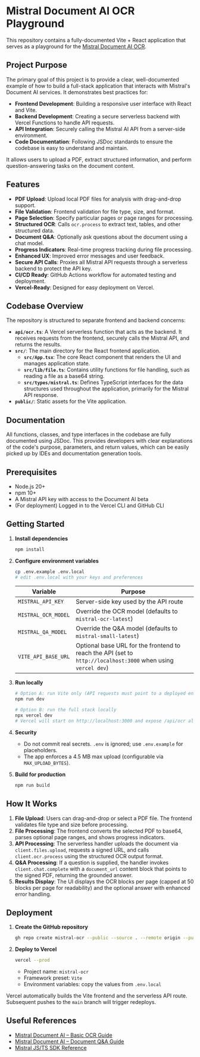 # Mistral Document AI OCR Playground

This repository contains a fully-documented Vite + React application that serves as a playground for the [Mistral Document AI OCR](https://docs.mistral.ai/guides/document_ai/basic_ocr/).

## Project Purpose

The primary goal of this project is to provide a clear, well-documented example of how to build a full-stack application that interacts with Mistral's Document AI services. It demonstrates best practices for:

- **Frontend Development**: Building a responsive user interface with React and Vite.
- **Backend Development**: Creating a secure serverless backend with Vercel Functions to handle API requests.
- **API Integration**: Securely calling the Mistral AI API from a server-side environment.
- **Code Documentation**: Following JSDoc standards to ensure the codebase is easy to understand and maintain.

It allows users to upload a PDF, extract structured information, and perform question-answering tasks on the document content.

## Features

- **PDF Upload**: Upload local PDF files for analysis with drag-and-drop support.
- **File Validation**: Frontend validation for file type, size, and format.
- **Page Selection**: Specify particular pages or page ranges for processing.
- **Structured OCR**: Calls `ocr.process` to extract text, tables, and other structured data.
- **Document Q&A**: Optionally ask questions about the document using a chat model.
- **Progress Indicators**: Real-time progress tracking during file processing.
- **Enhanced UX**: Improved error messages and user feedback.
- **Secure API Calls**: Proxies all Mistral API requests through a serverless backend to protect the API key.
- **CI/CD Ready**: GitHub Actions workflow for automated testing and deployment.
- **Vercel-Ready**: Designed for easy deployment on Vercel.

## Codebase Overview

The repository is structured to separate frontend and backend concerns:

- **`api/ocr.ts`**: A Vercel serverless function that acts as the backend. It receives requests from the frontend, securely calls the Mistral API, and returns the results.
- **`src/`**: The main directory for the React frontend application.
  - **`src/App.tsx`**: The core React component that renders the UI and manages application state.
  - **`src/lib/file.ts`**: Contains utility functions for file handling, such as reading a file as a base64 string.
  - **`src/types/mistral.ts`**: Defines TypeScript interfaces for the data structures used throughout the application, primarily for the Mistral API response.
- **`public/`**: Static assets for the Vite application.

## Documentation

All functions, classes, and type interfaces in the codebase are fully documented using JSDoc. This provides developers with clear explanations of the code's purpose, parameters, and return values, which can be easily picked up by IDEs and documentation generation tools.

## Prerequisites
- Node.js 20+
- npm 10+
- A Mistral API key with access to the Document AI beta
- (For deployment) Logged in to the Vercel CLI and GitHub CLI

## Getting Started

1. **Install dependencies**
   ```bash
   npm install
   ```

2. **Configure environment variables**
   ```bash
   cp .env.example .env.local
   # edit .env.local with your keys and preferences
   ```

   | Variable | Purpose |
   | --- | --- |
   | `MISTRAL_API_KEY` | Server-side key used by the API route |
   | `MISTRAL_OCR_MODEL` | Override the OCR model (defaults to `mistral-ocr-latest`) |
   | `MISTRAL_QA_MODEL` | Override the Q&A model (defaults to `mistral-small-latest`) |
   | `VITE_API_BASE_URL` | Optional base URL for the frontend to reach the API (set to `http://localhost:3000` when using `vercel dev`) |

3. **Run locally**
   ```bash
   # Option A: run Vite only (API requests must point to a deployed endpoint)
   npm run dev

   # Option B: run the full stack locally
   npx vercel dev
   # Vercel will start on http://localhost:3000 and expose /api/ocr alongside the Vite frontend
   ```

5. **Security**
   - Do not commit real secrets. `.env` is ignored; use `.env.example` for placeholders.
   - The app enforces a 4.5 MB max upload (configurable via `MAX_UPLOAD_BYTES`).

4. **Build for production**
   ```bash
   npm run build
   ```

## How It Works
1. **File Upload**: Users can drag-and-drop or select a PDF file. The frontend validates file type and size before processing.
2. **File Processing**: The frontend converts the selected PDF to base64, parses optional page ranges, and shows progress indicators.
3. **API Processing**: The serverless handler uploads the document via `client.files.upload`, requests a signed URL, and calls `client.ocr.process` using the structured OCR output format.
4. **Q&A Processing**: If a question is supplied, the handler invokes `client.chat.complete` with a `document_url` content block that points to the signed PDF, returning the grounded answer.
5. **Results Display**: The UI displays the OCR blocks per page (capped at 50 blocks per page for readability) and the optional answer with enhanced error handling.

## Deployment
1. **Create the GitHub repository**
   ```bash
   gh repo create mistral-ocr --public --source . --remote origin --push
   ```
2. **Deploy to Vercel**
   ```bash
   vercel --prod
   ```

   - Project name: `mistral-ocr`
   - Framework preset: `Vite`
   - Environment variables: copy the values from `.env.local`

Vercel automatically builds the Vite frontend and the serverless API route. Subsequent pushes to the `main` branch will trigger redeploys.

## Useful References
- [Mistral Document AI – Basic OCR Guide](https://docs.mistral.ai/guides/document_ai/basic_ocr/)
- [Mistral Document AI – Document Q&A Guide](https://docs.mistral.ai/guides/document_ai/document_qa/)
- [Mistral JS/TS SDK Reference](https://docs.mistral.ai/api/)
